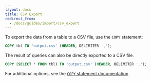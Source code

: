 ```yaml
---
layout: docu
title: CSV Export
redirect_from:
  - /docs/guides/import/csv_export
---
```


To export the data from a table to a CSV file, use the `COPY` statement:

```sql
COPY tbl TO 'output.csv' (HEADER, DELIMITER ',');
```

The result of queries can also be directly exported to a CSV file:

```sql
COPY (SELECT * FROM tbl) TO 'output.csv' (HEADER, DELIMITER ',');
```

For additional options, see the [`COPY` statement documentation](../../sql/statements/copy#csv-options).
